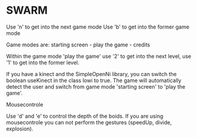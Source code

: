 # SWARM

Use 'n' to get into the next game mode
Use 'b' to get into the former game mode

Game modes are:
starting screen - play the game - credits

Within the game mode 'play the game' use '2' to get into the next level, use '1' to get into the former level.

If you have a kinect and the SimpleOpenNi library, you can switch the boolean useKinect in the class lowi to true.
The game will automatically detect the user and switch from game mode 'starting screen' to 'play the game'.

Mousecontrole

Use 'd' and 'e' to control the depth of the boids.
If you are using mousecontrole you can not perform the gestures (speedUp, divide, explosion).
